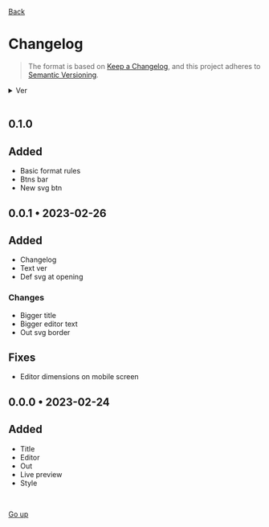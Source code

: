 [Back](./README.md)

# Changelog

> The format is based on [Keep a Changelog](https://keepachangelog.com/en/1.0.0/),
> and this project adheres to [Semantic Versioning](https://semver.org/spec/v2.0.0.html).

<details>
   <summary>Ver</summary>

-  [0.0.1](#001-•-2023-02-26)
-  [0.0.0](#000-•-2023-02-24)
</details>

<br />

## 0.1.0

## Added

-  Basic format rules
-  Btns bar
-  New svg btn

## 0.0.1 • 2023-02-26

## Added

-  Changelog
-  Text ver
-  Def svg at opening

### Changes

-  Bigger title
-  Bigger editor text
-  Out svg border

## Fixes

-  Editor dimensions on mobile screen

## 0.0.0 • 2023-02-24

## Added

-  Title
-  Editor
-  Out
-  Live preview
-  Style

<br />

[Go up](#changelog)
